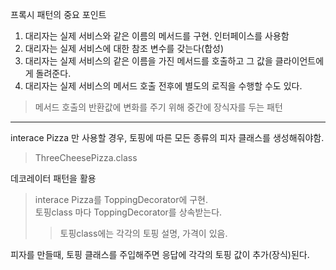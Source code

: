 프록시 패턴의 중요 포인트
1. 대리자는 실제 서비스와 같은 이름의 메서드를 구현. 인터페이스를 사용함
2. 대리자는 실제 서비스에 대한 참조 변수를 갖는다(합성)
3. 대리자는 실제 서비스의 같은 이름을 가진 메서드를 호출하고 그 값을 클라이언트에게 돌려준다.
4. 대리자는 실제 서비스의 메서드 호출 전후에 별도의 로직을 수행할 수도 있다.

> 메서드 호출의 반환값에 변화를 주기 위해 중간에 장식자를 두는 패턴


-----
interace Pizza 만 사용할 경우, 토핑에 따른 모든 종류의 피자 클래스를 생성해줘야함.
> ThreeCheesePizza.class

데코레이터 패턴을 활용
> interace Pizza를 ToppingDecorator에 구현.<br>
> 토핑class 마다 ToppingDecorator를 상속받는다. 
> > 토핑class에는 각각의 토핑 설명, 가격이 있음.

피자를 만들때, 토핑 클래스를 주입해주면 응답에 각각의 토핑 값이 추가(장식)된다. 
